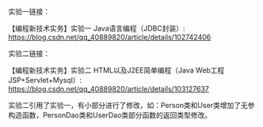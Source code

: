 实验一链接：

【编程新技术实务】实验一 Java语言编程（JDBC封装）: https://blog.csdn.net/qq_40889820/article/details/102742406

实验二链接：

【编程新技术实务】实验二 HTML以及J2EE简单编程（Java Web工程 JSP+Servlet+Mysql）: https://blog.csdn.net/qq_40889820/article/details/103127637

实验二引用了实验一，有小部分进行了修改，如：Person类和User类增加了无参构造函数，PersonDao类和UserDao类部分函数的返回类型修改。
